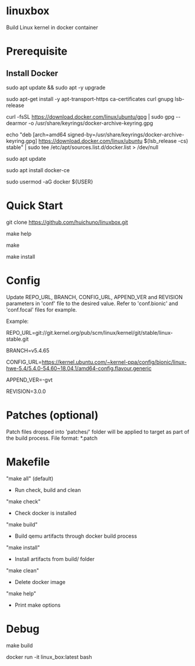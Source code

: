 # linuxbox
Build Linux kernel in docker container

# Prerequisite
Install Docker
--------------
sudo apt update && sudo apt -y upgrade

sudo apt-get install -y apt-transport-https ca-certificates curl gnupg lsb-release

curl -fsSL https://download.docker.com/linux/ubuntu/gpg | sudo gpg --dearmor -o /usr/share/keyrings/docker-archive-keyring.gpg

echo "deb [arch=amd64 signed-by=/usr/share/keyrings/docker-archive-keyring.gpg] https://download.docker.com/linux/ubuntu $(lsb_release -cs) stable" | sudo tee /etc/apt/sources.list.d/docker.list > /dev/null
  
sudo apt update

sudo apt install docker-ce

sudo usermod -aG docker ${USER}

# Quick Start
git clone https://github.com/huichuno/linuxbox.git

make help

make

make install

# Config
Update REPO_URL, BRANCH, CONFIG_URL, APPEND_VER and REVISION parameters in 'conf' file to the desired value. Refer to 'conf.bionic' and 'conf.focal' files for example.

Example:

REPO_URL=git://git.kernel.org/pub/scm/linux/kernel/git/stable/linux-stable.git

BRANCH=v5.4.65

CONFIG_URL=https://kernel.ubuntu.com/~kernel-ppa/config/bionic/linux-hwe-5.4/5.4.0-54.60~18.04.1/amd64-config.flavour.generic

APPEND_VER=-gvt

REVISION=3.0.0

# Patches (optional)
Patch files dropped into 'patches/' folder will be applied to target as part of the build process.
File format: *.patch

# Makefile
"make all" (default)

- Run check, build and clean

"make check"

- Check docker is installed

"make build"

- Build qemu artifacts through docker build process

"make install"

- Install artifacts from build/ folder 

"make clean"

- Delete docker image

"make help"

- Print make options

# Debug
make build

docker run -it linux_box:latest bash
